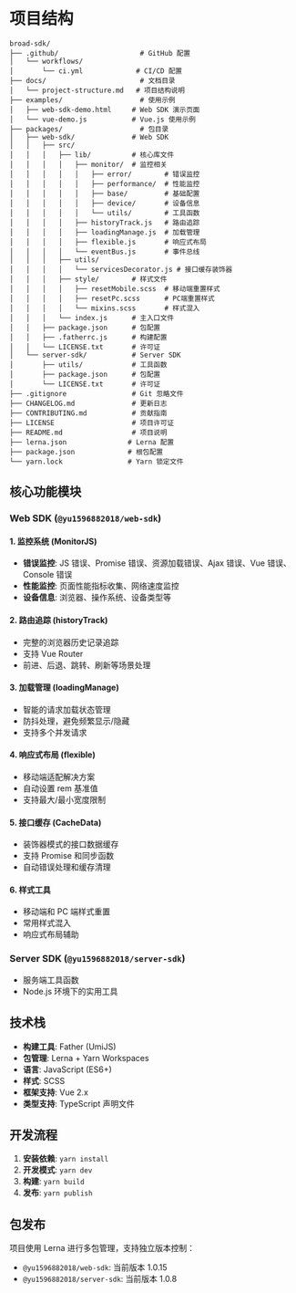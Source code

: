 # 项目结构

```
broad-sdk/
├── .github/                    # GitHub 配置
│   └── workflows/
│       └── ci.yml             # CI/CD 配置
├── docs/                       # 文档目录
│   └── project-structure.md   # 项目结构说明
├── examples/                   # 使用示例
│   ├── web-sdk-demo.html     # Web SDK 演示页面
│   └── vue-demo.js           # Vue.js 使用示例
├── packages/                   # 包目录
│   ├── web-sdk/              # Web SDK
│   │   ├── src/
│   │   │   ├── lib/          # 核心库文件
│   │   │   │   ├── monitor/  # 监控相关
│   │   │   │   │   ├── error/        # 错误监控
│   │   │   │   │   ├── performance/  # 性能监控
│   │   │   │   │   ├── base/         # 基础配置
│   │   │   │   │   ├── device/       # 设备信息
│   │   │   │   │   └── utils/        # 工具函数
│   │   │   │   ├── historyTrack.js   # 路由追踪
│   │   │   │   ├── loadingManage.js  # 加载管理
│   │   │   │   ├── flexible.js       # 响应式布局
│   │   │   │   └── eventBus.js       # 事件总线
│   │   │   ├── utils/
│   │   │   │   └── servicesDecorator.js # 接口缓存装饰器
│   │   │   ├── style/        # 样式文件
│   │   │   │   ├── resetMobile.scss  # 移动端重置样式
│   │   │   │   ├── resetPc.scss      # PC端重置样式
│   │   │   │   └── mixins.scss       # 样式混入
│   │   │   └── index.js      # 主入口文件
│   │   ├── package.json      # 包配置
│   │   ├── .fatherrc.js      # 构建配置
│   │   └── LICENSE.txt       # 许可证
│   └── server-sdk/           # Server SDK
│       ├── utils/            # 工具函数
│       ├── package.json      # 包配置
│       └── LICENSE.txt       # 许可证
├── .gitignore                # Git 忽略文件
├── CHANGELOG.md              # 更新日志
├── CONTRIBUTING.md           # 贡献指南
├── LICENSE                   # 项目许可证
├── README.md                 # 项目说明
├── lerna.json               # Lerna 配置
├── package.json             # 根包配置
└── yarn.lock                # Yarn 锁定文件
```

## 核心功能模块

### Web SDK (`@yu1596882018/web-sdk`)

#### 1. 监控系统 (MonitorJS)

- **错误监控**: JS 错误、Promise 错误、资源加载错误、Ajax 错误、Vue 错误、Console 错误
- **性能监控**: 页面性能指标收集、网络速度监控
- **设备信息**: 浏览器、操作系统、设备类型等

#### 2. 路由追踪 (historyTrack)

- 完整的浏览器历史记录追踪
- 支持 Vue Router
- 前进、后退、跳转、刷新等场景处理

#### 3. 加载管理 (loadingManage)

- 智能的请求加载状态管理
- 防抖处理，避免频繁显示/隐藏
- 支持多个并发请求

#### 4. 响应式布局 (flexible)

- 移动端适配解决方案
- 自动设置 rem 基准值
- 支持最大/最小宽度限制

#### 5. 接口缓存 (CacheData)

- 装饰器模式的接口数据缓存
- 支持 Promise 和同步函数
- 自动错误处理和缓存清理

#### 6. 样式工具

- 移动端和 PC 端样式重置
- 常用样式混入
- 响应式布局辅助

### Server SDK (`@yu1596882018/server-sdk`)

- 服务端工具函数
- Node.js 环境下的实用工具

## 技术栈

- **构建工具**: Father (UmiJS)
- **包管理**: Lerna + Yarn Workspaces
- **语言**: JavaScript (ES6+)
- **样式**: SCSS
- **框架支持**: Vue 2.x
- **类型支持**: TypeScript 声明文件

## 开发流程

1. **安装依赖**: `yarn install`
2. **开发模式**: `yarn dev`
3. **构建**: `yarn build`
4. **发布**: `yarn publish`

## 包发布

项目使用 Lerna 进行多包管理，支持独立版本控制：

- `@yu1596882018/web-sdk`: 当前版本 1.0.15
- `@yu1596882018/server-sdk`: 当前版本 1.0.8
